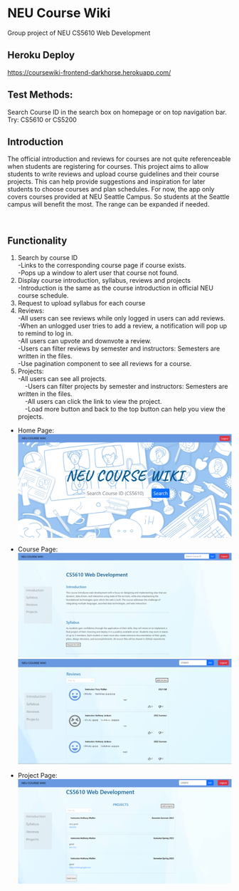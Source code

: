 # NEU Course Wiki

Group project of NEU CS5610 Web Development

## Heroku Deploy  
https://coursewiki-frontend-darkhorse.herokuapp.com/

## Test Methods:  
Search Course ID in the search box on homepage or on top navigation bar.
Try: CS5610 or CS5200

## Introduction
The official introduction and reviews for courses are not quite referenceable when students are registering for courses. This project aims to allow students to write reviews and upload course guidelines and their course projects. This can help provide suggestions and inspiration for later students to choose courses and plan schedules. For now, the app only covers courses provided at NEU Seattle Campus. So students at the Seattle campus will benefit the most. The range can be expanded if needed.

 

## Functionality  
1. Search by course ID  
    -Links to the corresponding course page if course exists.  
    -Pops up a window to alert user that course not found.
2. Display course introduction, syllabus, reviews and projects  
    -Introduction is the same as the course introduction in official NEU course schedule. 
3. Request to upload syllabus for each course
4. Reviews:  
    -All users can see reviews while only logged in users can add reviews.   
    -When an unlogged user tries to add a review, a notification will pop up to remind to log in.   
    -All users can upvote and downvote a review.  
    -Users can filter reviews by semester and instructors: Semesters are written in the files.    
    -Use pagination component to see all reviews for a course.  
5. Projects:  
    -All users can see all projects.   
    -Users can filter projects by semester and instructors: Semesters are written in the files.    
    -All users can click the link to view the project.  
    -Load more button and back to the top button can help you view the projects.  

- Home Page:   
![home page](neucoursewiki-frontend/public/screenshots/homepage3.png)   

- Course Page: 
![course page](neucoursewiki-frontend/public/screenshots/coursepage4.png)  
![course page](neucoursewiki-frontend/public/screenshots/coursepage5.png) 

- Project Page:  
![project page](neucoursewiki-frontend/public/screenshots/projectpage3.png)  









